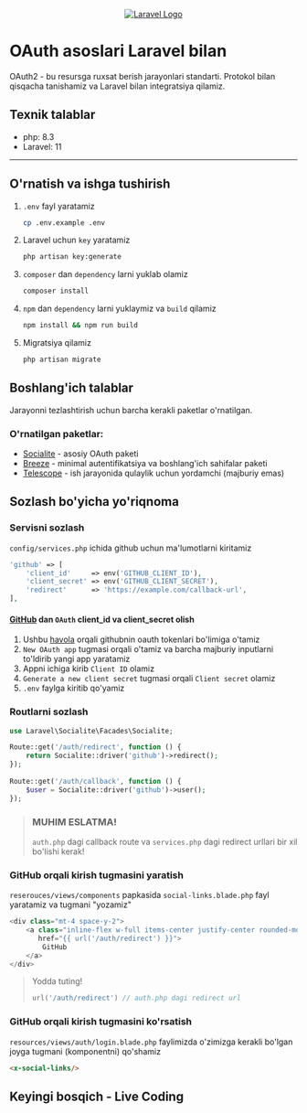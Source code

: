 <p align="center">
    <a href="https://laravel.com" target="_blank">
        <img src="https://oauth.net/images/oauth-2-sm.png"  alt="Laravel Logo">
    </a>
</p>

# OAuth asoslari Laravel bilan

OAuth2 - bu resursga ruxsat berish jarayonlari standarti. Protokol bilan qisqacha tanishamiz va Laravel bilan
integratsiya qilamiz.

## Texnik talablar

- php: 8.3
- Laravel: 11

<hr>

## O'rnatish va ishga tushirish

1. <code>.env</code> fayl yaratamiz

    ```Bash
   cp .env.example .env
    ```

2. Laravel uchun <code>key</code> yaratamiz

    ```Bash
    php artisan key:generate
    ```

3. <code>composer</code> dan <code>dependency</code> larni yuklab olamiz

    ```Bash
    composer install
    ```
4. <code>npm</code> dan <code>dependency</code> larni yuklaymiz va <code>build</code> qilamiz

    ```Bash
    npm install && npm run build
    ```
   
5. Migratsiya qilamiz

    ```Bash
   php artisan migrate 
   ```

## Boshlang'ich talablar

Jarayonni tezlashtirish uchun barcha kerakli paketlar o'rnatilgan.

### O'rnatilgan paketlar:

- [Socialite](https://laravel.com/docs/11.x/socialite) - asosiy OAuth paketi
- [Breeze](https://laravel.com/docs/11.x/starter-kits#laravel-breeze) - minimal autentifikatsiya va boshlang'ich
  sahifalar paketi
- [Telescope](https://laravel.com/docs/11.x/telescope) - ish jarayonida qulaylik uchun yordamchi (majburiy emas)

## Sozlash bo'yicha yo'riqnoma

### Servisni sozlash

<code>config/services.php</code> ichida github uchun ma'lumotlarni kiritamiz

```php
'github' => [
    'client_id'     => env('GITHUB_CLIENT_ID'),
    'client_secret' => env('GITHUB_CLIENT_SECRET'),
    'redirect'      => 'https://example.com/callback-url',
],
```

#### [GitHub](https://github.com/settings/developers) dan <code>OAuth</code> client_id va client_secret olish

1. Ushbu [havola](https://github.com/settings/developers) orqali githubnin oauth tokenlari bo'limiga o'tamiz
2. <code>New OAuth app</code> tugmasi orqali o'tamiz va barcha majburiy inputlarni to'ldirib yangi app yaratamiz
3. Appni ichiga kirib <code>Client ID</code> olamiz
4. <code>Generate a new client secret</code> tugmasi orqali <code>Client secret</code> olamiz
5. <code>.env</code> faylga kiritib qo'yamiz

### Routlarni sozlash

```php
use Laravel\Socialite\Facades\Socialite;

Route::get('/auth/redirect', function () {
    return Socialite::driver('github')->redirect();
});
 
Route::get('/auth/callback', function () {
    $user = Socialite::driver('github')->user();
});
```

> ### MUHIM ESLATMA!
>
> <code>auth.php</code> dagi callback route va <code>services.php</code> dagi redirect urllari bir xil bo'lishi kerak!

### GitHub orqali kirish tugmasini yaratish

<code>reserouces/views/components</code> papkasida <code>social-links.blade.php</code> fayl yaratamiz va tugmani "yozamiz"

```php
<div class="mt-4 space-y-2">
    <a class="inline-flex w-full items-center justify-center rounded-md border border-gray-300 bg-white px-4 py-2 text-xs font-semibold uppercase tracking-widest text-gray-700 shadow-sm transition duration-150 ease-in-out hover:bg-gray-50 focus:outline-none focus:ring-2 focus:ring-indigo-500 focus:ring-offset-2 disabled:opacity-25"
       href="{{ url('/auth/redirect') }}">
        GitHub
    </a>
</div>
```

> Yodda tuting!
>
> ```php 
> url('/auth/redirect') // auth.php dagi redirect url
> ```

### GitHub orqali kirish tugmasini ko'rsatish

<code>resources/views/auth/login.blade.php</code> faylimizda o'zimizga kerakli bo'lgan joyga tugmani (komponentni) qo'shamiz
```html
<x-social-links/>
```

## Keyingi bosqich - Live Coding
